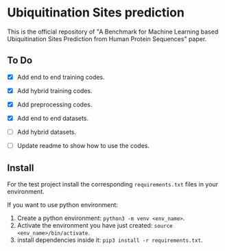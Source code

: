 # Ubiquitination Sites prediction
This is the official repository of "A Benchmark for Machine Learning based Ubiquitination Sites Prediction from Human Protein Sequences" paper.

## To Do
- [x] Add end to end training codes.
- [x] Add hybrid training codes.
- [x] Add preprocessing codes.
- [x] Add end to end datasets.
- [ ] Add hybrid datasets.
- [ ] Update readme to show how to use the codes.


## Install
For the test project install the corresponding `requirements.txt` files in 
your environment. 

If you want to use python environment:

1. Create a python environment: `python3 -m venv <env_name>`.
2. Activate the environment you have just created: `source <env_name>/bin/activate`.
3. install dependencies inside it: `pip3 install -r requirements.txt`.


